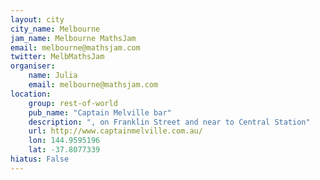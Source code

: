 ```yaml
---
layout: city                                           
city_name: Melbourne                                                               
jam_name: Melbourne MathsJam
email: melbourne@mathsjam.com
twitter: MelbMathsJam
organiser:
    name: Julia
    email: melbourne@mathsjam.com
location:
    group: rest-of-world
    pub_name: "Captain Melville bar"
    description: ", on Franklin Street and near to Central Station"
    url: http://www.captainmelville.com.au/
    lon: 144.9595196
    lat: -37.8077339
hiatus: False
---
```

